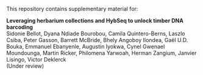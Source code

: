 This repository contains supplementary material for:  

**Leveraging herbarium collections and HybSeq to unlock timber DNA barcoding**  
Sidonie Bellot, Dyana Ndiade Bourobou, Camila Quintero-Berns, Laszlo Csiba, Peter Gasson, Barrett McBride, Bhely Angoboy Ilondea, Gaël U.D. Bouka, Emmanuel Ebanyenle, Augustin Iyokwa, Cynel Gwenael Moundounga, Martin Ricker, Philomena Yarwoah, Herman Zangium, Janvier Lisingo, Victor Deklerck    
(Under review) 

